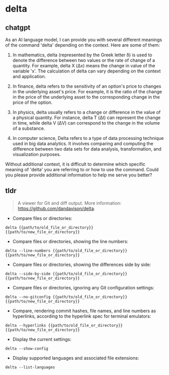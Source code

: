 # delta 
## chatgpt 
As an AI language model, I can provide you with several different meanings of the command 'delta' depending on the context. Here are some of them:

1. In mathematics, delta (represented by the Greek letter δ) is used to denote the difference between two values or the rate of change of a quantity. For example, delta X (Δx) means the change in value of the variable 'x'. The calculation of delta can vary depending on the context and application.

2. In finance, delta refers to the sensitivity of an option's price to changes in the underlying asset's price. For example, it is the ratio of the change in the price of the underlying asset to the corresponding change in the price of the option.

3. In physics, delta usually refers to a change or difference in the value of a physical quantity. For instance, delta T (Δt) can represent the change in time, while delta V (ΔV) can correspond to the change in the volume of a substance.

4. In computer science, Delta refers to a type of data processing technique used in big data analytics. It involves comparing and computing the difference between two data sets for data analysis, transformation, and visualization purposes.

Without additional context, it is difficult to determine which specific meaning of 'delta' you are referring to or how to use the command. Could you please provide additional information to help me serve you better? 

## tldr 
 
> A viewer for Git and diff output.
> More information: <https://github.com/dandavison/delta>.

- Compare files or directories:

`delta {{path/to/old_file_or_directory}} {{path/to/new_file_or_directory}}`

- Compare files or directories, showing the line numbers:

`delta --line-numbers {{path/to/old_file_or_directory}} {{path/to/new_file_or_directory}}`

- Compare files or directories, showing the differences side by side:

`delta --side-by-side {{path/to/old_file_or_directory}} {{path/to/new_file_or_directory}}`

- Compare files or directories, ignoring any Git configuration settings:

`delta --no-gitconfig {{path/to/old_file_or_directory}} {{path/to/new_file_or_directory}}`

- Compare, rendering commit hashes, file names, and line numbers as hyperlinks, according to the hyperlink spec for terminal emulators:

`delta --hyperlinks {{path/to/old_file_or_directory}} {{path/to/new_file_or_directory}}`

- Display the current settings:

`delta --show-config`

- Display supported languages and associated file extensions:

`delta --list-languages`
